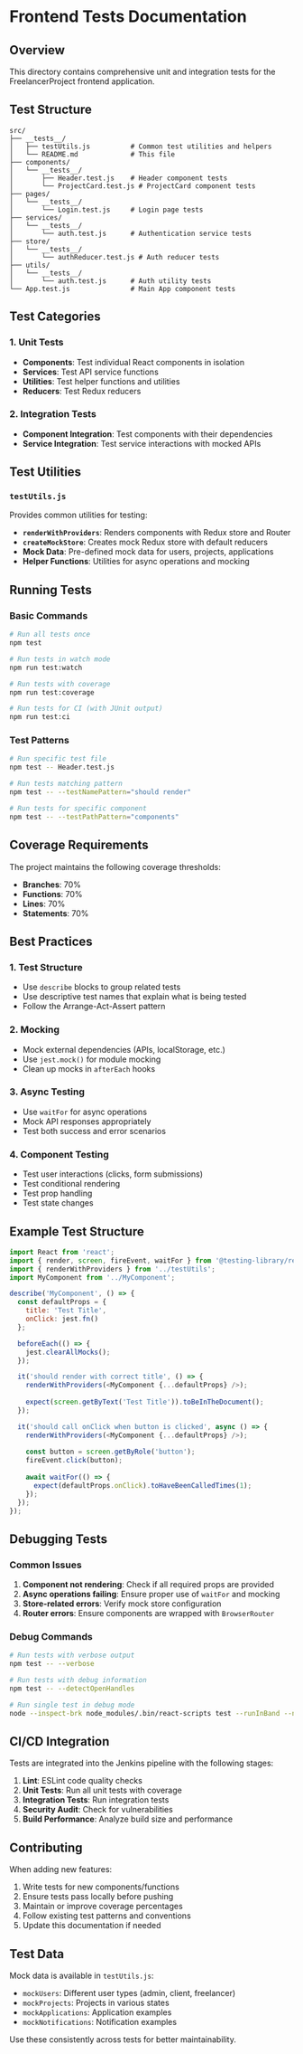 # Frontend Tests Documentation

## Overview

This directory contains comprehensive unit and integration tests for the FreelancerProject frontend application.

## Test Structure

```
src/
├── __tests__/
│   ├── testUtils.js          # Common test utilities and helpers
│   └── README.md             # This file
├── components/
│   └── __tests__/
│       ├── Header.test.js    # Header component tests
│       └── ProjectCard.test.js # ProjectCard component tests
├── pages/
│   └── __tests__/
│       └── Login.test.js     # Login page tests
├── services/
│   └── __tests__/
│       └── auth.test.js      # Authentication service tests
├── store/
│   └── __tests__/
│       └── authReducer.test.js # Auth reducer tests
├── utils/
│   └── __tests__/
│       └── auth.test.js      # Auth utility tests
└── App.test.js               # Main App component tests
```

## Test Categories

### 1. Unit Tests
- **Components**: Test individual React components in isolation
- **Services**: Test API service functions
- **Utilities**: Test helper functions and utilities
- **Reducers**: Test Redux reducers

### 2. Integration Tests
- **Component Integration**: Test components with their dependencies
- **Service Integration**: Test service interactions with mocked APIs

## Test Utilities

### `testUtils.js`
Provides common utilities for testing:

- **`renderWithProviders`**: Renders components with Redux store and Router
- **`createMockStore`**: Creates mock Redux store with default reducers
- **Mock Data**: Pre-defined mock data for users, projects, applications
- **Helper Functions**: Utilities for async operations and mocking

## Running Tests

### Basic Commands
```bash
# Run all tests once
npm test

# Run tests in watch mode
npm run test:watch

# Run tests with coverage
npm run test:coverage

# Run tests for CI (with JUnit output)
npm run test:ci
```

### Test Patterns
```bash
# Run specific test file
npm test -- Header.test.js

# Run tests matching pattern
npm test -- --testNamePattern="should render"

# Run tests for specific component
npm test -- --testPathPattern="components"
```

## Coverage Requirements

The project maintains the following coverage thresholds:
- **Branches**: 70%
- **Functions**: 70%
- **Lines**: 70%
- **Statements**: 70%

## Best Practices

### 1. Test Structure
- Use `describe` blocks to group related tests
- Use descriptive test names that explain what is being tested
- Follow the Arrange-Act-Assert pattern

### 2. Mocking
- Mock external dependencies (APIs, localStorage, etc.)
- Use `jest.mock()` for module mocking
- Clean up mocks in `afterEach` hooks

### 3. Async Testing
- Use `waitFor` for async operations
- Mock API responses appropriately
- Test both success and error scenarios

### 4. Component Testing
- Test user interactions (clicks, form submissions)
- Test conditional rendering
- Test prop handling
- Test state changes

## Example Test Structure

```javascript
import React from 'react';
import { render, screen, fireEvent, waitFor } from '@testing-library/react';
import { renderWithProviders } from '../testUtils';
import MyComponent from '../MyComponent';

describe('MyComponent', () => {
  const defaultProps = {
    title: 'Test Title',
    onClick: jest.fn()
  };

  beforeEach(() => {
    jest.clearAllMocks();
  });

  it('should render with correct title', () => {
    renderWithProviders(<MyComponent {...defaultProps} />);
    
    expect(screen.getByText('Test Title')).toBeInTheDocument();
  });

  it('should call onClick when button is clicked', async () => {
    renderWithProviders(<MyComponent {...defaultProps} />);
    
    const button = screen.getByRole('button');
    fireEvent.click(button);
    
    await waitFor(() => {
      expect(defaultProps.onClick).toHaveBeenCalledTimes(1);
    });
  });
});
```

## Debugging Tests

### Common Issues
1. **Component not rendering**: Check if all required props are provided
2. **Async operations failing**: Ensure proper use of `waitFor` and mocking
3. **Store-related errors**: Verify mock store configuration
4. **Router errors**: Ensure components are wrapped with `BrowserRouter`

### Debug Commands
```bash
# Run tests with verbose output
npm test -- --verbose

# Run tests with debug information
npm test -- --detectOpenHandles

# Run single test in debug mode
node --inspect-brk node_modules/.bin/react-scripts test --runInBand --no-cache
```

## CI/CD Integration

Tests are integrated into the Jenkins pipeline with the following stages:

1. **Lint**: ESLint code quality checks
2. **Unit Tests**: Run all unit tests with coverage
3. **Integration Tests**: Run integration tests
4. **Security Audit**: Check for vulnerabilities
5. **Build Performance**: Analyze build size and performance

## Contributing

When adding new features:

1. Write tests for new components/functions
2. Ensure tests pass locally before pushing
3. Maintain or improve coverage percentages
4. Follow existing test patterns and conventions
5. Update this documentation if needed

## Test Data

Mock data is available in `testUtils.js`:
- `mockUsers`: Different user types (admin, client, freelancer)
- `mockProjects`: Projects in various states
- `mockApplications`: Application examples
- `mockNotifications`: Notification examples

Use these consistently across tests for better maintainability. 